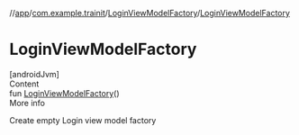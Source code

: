 //[app](../../../index.md)/[com.example.trainit](../index.md)/[LoginViewModelFactory](index.md)/[LoginViewModelFactory](-login-view-model-factory.md)



# LoginViewModelFactory  
[androidJvm]  
Content  
fun [LoginViewModelFactory](-login-view-model-factory.md)()  
More info  


Create empty Login view model factory

  



